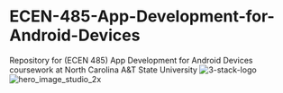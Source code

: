 # ECEN-485-App-Development-for-Android-Devices
Repository for (ECEN 485) App Development for Android Devices coursework at North Carolina A&amp;T State University
![3-stack-logo](https://user-images.githubusercontent.com/24701305/34909526-cf580b3e-f870-11e7-9fa7-654d554d37b7.png)
![hero_image_studio_2x](https://user-images.githubusercontent.com/24701305/34909516-b1e9436a-f870-11e7-9eb4-dbea576336fc.png)

